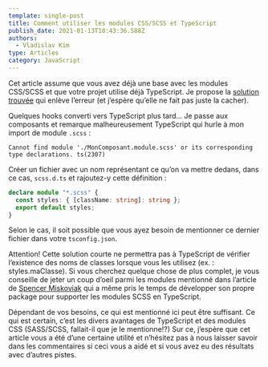 ```yaml
---
template: single-post
title: Comment utiliser les modules CSS/SCSS et TypeScript
publish_date: 2021-01-13T18:43:36.588Z
authors:
  - Vladislav Kim
type: Articles
category: JavaScript
---
```


Cet article assume que vous avez déjà une base avec les modules CSS/SCSS et que votre projet utilise déjà TypeScript. Je propose la [solution trouvée](https://skovy.dev/generating-typescript-definitions-for-css-modules-using-sass/) qui enlève l’erreur (et j’espère qu’elle ne fait pas juste la cacher).

Quelques hooks converti vers TypeScript plus tard… Je passe aux composants et remarque malheureusement TypeScript qui hurle à mon import de module `.scss` :

`Cannot find module './MonComposant.module.scss' or its corresponding type declarations. ts(2307)`

Créer un fichier avec un nom représentant ce qu’on va mettre dedans, dans ce cas, `scss.d.ts` et rajoutez-y cette définition :

```ts
declare module "*.scss" {
  const styles: { [className: string]: string };
  export default styles;
}
```

Selon le cas, il soit possible que vous ayez besoin de mentionner ce dernier fichier dans votre `tsconfig.json`.

Attention! Cette solution courte ne permettra pas à TypeScript de vérifier l’existence des noms de classes lorsque vous les utilisez (ex. : styles.maClasse). Si vous cherchez quelque chose de plus complet, je vous conseille de jeter un coup d’oeil parmi les modules mentionné dans l’article de [Spencer Miskoviak](https://skovy.dev/generating-typescript-definitions-for-css-modules-using-sass/) qui a même pris le temps de développer son propre package pour supporter les modules SCSS en TypeScript.

Dépendant de vos besoins, ce qui est mentionné ici peut être suffisant. Ce qui est certain, c’est les divers avantages de TypeScript et des modules CSS (SASS/SCSS, fallait-il que je le mentionne!?) Sur ce, j’espère que cet article vous a été d’une certaine utilité et n’hésitez pas à nous laisser savoir dans les commentaires si ceci vous a aidé et si vous avez eu des résultats avec d’autres pistes.
